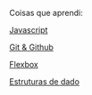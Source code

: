 Coisas que aprendi:


[Javascript](https://github.com/rodriliva/Revisando-as-coisas-que-aprendi/blob/master/Javascript.md)

[Git & Github](https://github.com/rodriliva/revisando/blob/master/Git%20%26%20Github.md)

[Flexbox](https://github.com/rodriliva/Revisando-as-coisas-que-aprendi/blob/master/Flexbox.md)

[Estruturas de dado](https://github.com/rodriliva/Revisando-as-coisas-que-aprendi/blob/master/Estruturas%20de%20Dados.md)
